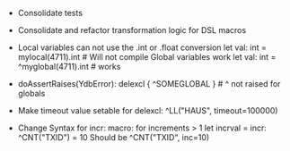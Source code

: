 - Consolidate tests

- Consolidate and refactor transformation logic for DSL macros

- Local variables can not use the .int or .float conversion
  let val: int = mylocal(4711).int # Will not compile
  Global variables work
  let val: int = ^myglobal(4711).int # works

- doAssertRaises(YdbError): delexcl { ^SOMEGLOBAL } # ^ not raised for globals

- Make timeout value setable for delexcl: ^LL("HAUS", timeout=100000)

- Change Syntax for incr: macro: for increments > 1
    let incrval = incr: ^CNT("TXID") = 10 
  Should be ^CNT("TXID", inc=10)
